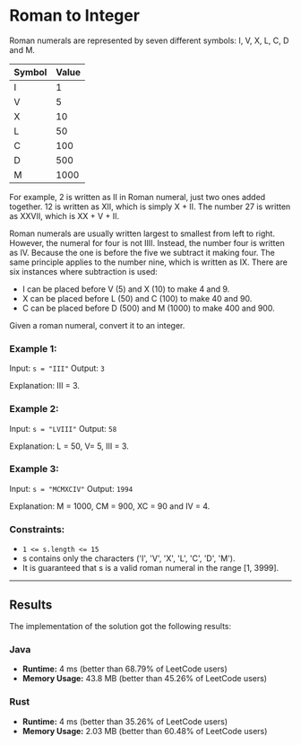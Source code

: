# Roman to Integer

Roman numerals are represented by seven different symbols: I, V, X, L, C, D and M.

| Symbol | Value |
|--------|-------|
| I      | 1     |
| V      | 5     |
| X      | 10    |
| L      | 50    |
| C      | 100   |
| D      | 500   |
| M      | 1000  |

For example, 2 is written as II in Roman numeral, just two ones added together. 12 is written as XII, 
which is simply X + II. The number 27 is written as XXVII, which is XX + V + II.

Roman numerals are usually written largest to smallest from left to right. However, the numeral for 
four is not IIII. Instead, the number four is written as IV. Because the one is before the five we 
subtract it making four. The same principle applies to the number nine, which is written as IX. There are six instances where subtraction is used:

- I can be placed before V (5) and X (10) to make 4 and 9.
- X can be placed before L (50) and C (100) to make 40 and 90.
- C can be placed before D (500) and M (1000) to make 400 and 900.

Given a roman numeral, convert it to an integer.



### Example 1:

Input: `s = "III"`
Output: `3`

Explanation: III = 3.

### Example 2:

Input: `s = "LVIII"`
Output: `58`

Explanation: L = 50, V= 5, III = 3.

### Example 3:

Input: `s = "MCMXCIV"`
Output: `1994`

Explanation: M = 1000, CM = 900, XC = 90 and IV = 4.


### Constraints:

- `1 <= s.length <= 15`
- s contains only the characters ('I', 'V', 'X', 'L', 'C', 'D', 'M').
- It is guaranteed that s is a valid roman numeral in the range [1, 3999].

***
## Results

The implementation of the solution got the following results:

### Java

- **Runtime:** 4 ms (better than 68.79% of LeetCode users)
- **Memory Usage:** 43.8 MB (better than 45.26% of LeetCode users)

### Rust

- **Runtime:** 4 ms (better than 35.26% of LeetCode users)
- **Memory Usage:** 2.03 MB (better than 60.48% of LeetCode users)